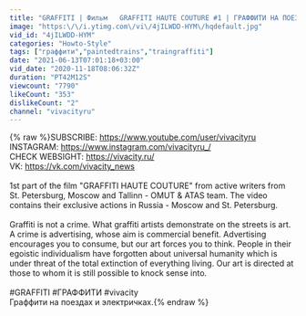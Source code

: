 ```yaml
---
title: "GRAFFITI | Фильм   GRAFFITI HAUTE COUTURE #1 | ГРАФФИТИ НА ПОЕЗДАХ"
image: "https:\/\/i.ytimg.com\/vi\/4jILWDD-HYM\/hqdefault.jpg"
vid_id: "4jILWDD-HYM"
categories: "Howto-Style"
tags: ["граффити","paintedtrains","traingraffiti"]
date: "2021-06-13T07:01:18+03:00"
vid_date: "2020-11-18T08:06:32Z"
duration: "PT42M12S"
viewcount: "7790"
likeCount: "353"
dislikeCount: "2"
channel: "vivacityru"
---
```

{% raw %}SUBSCRIBE: <a rel="nofollow" target="blank" href="https://www.youtube.com/user/vivacityru">https://www.youtube.com/user/vivacityru</a><br />INSTAGRAM: <a rel="nofollow" target="blank" href="https://www.instagram.com/vivacityru_/">https://www.instagram.com/vivacityru_/</a><br />CHECK WEBSIGHT: <a rel="nofollow" target="blank" href="https://vivacity.ru/">https://vivacity.ru/</a><br />VK: <a rel="nofollow" target="blank" href="https://vk.com/vivacity_news">https://vk.com/vivacity_news</a><br /><br />1st part of the film &quot;GRAFFITI HAUTE COUTURE&quot; from active writers from St. Petersburg, Moscow and Tallinn - OMUT &amp; ATAS team. The video contains their exclusive actions in Russia - Moscow and St. Petersburg.<br /><br />Graffiti is not a crime. What graffiti artists demonstrate on the streets is art. A crime is advertising, whose aim is commercial benefit. Advertising encourages you to consume, but our art forces you to think. People in their egoistic individualism have forgotten about universal humanity which is under threat of the total extinction of everything living. Our art is directed at those to whom it is still possible to knock sense into.<br /><br />#GRAFFITI #ГРАФФИТИ #vivacity <br />Граффити на поездах и электричках.{% endraw %}
